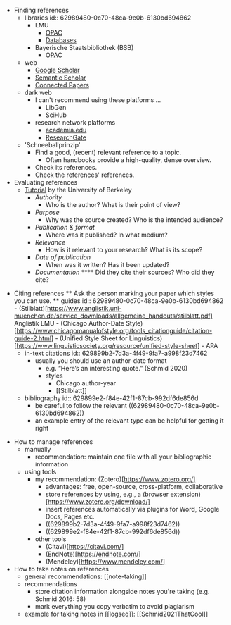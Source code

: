 - Finding references
    - libraries
        id:: 62989480-0c70-48ca-9e0b-6130bd694862
        - LMU
            - [OPAC](https://www.ub.uni-muenchen.de/suchen/online-katalog/index.html)
            - [Databases](https://www.ub.uni-muenchen.de/suchen/datenbanken/index.html)
        - Bayerische Staatsbibliothek (BSB)
            - [OPAC](https://opacplus.bsb-muenchen.de/metaopac/start.do)
    - web
        - [Google Scholar](https://scholar.google.com/)
        - [Semantic Scholar](https://www.semanticscholar.org/me/research)
        - [Connected Papers](https://www.connectedpapers.com/)
    - dark web
        - I can't recommend using these platforms ...
            - LibGen
            - SciHub
        - research network platforms
            - [academia.edu](https://www.academia.edu/)
            - [ResearchGate](https://www.researchgate.net/)
    - 'Schneeballprinzip'
        - Find a good, (recent) relevant reference to a topic.
            - Often handbooks provide a high-quality, dense overview.
        - Check its references.
        - Check the references' references.
- Evaluating references
    - [Tutorial](http://www.lib.berkeley.edu/TeachingLib/Guides/Internet/FindInfo.html) by the University of Berkeley
        - *Authority*
            - Who is the author? What is their point of view?
        - *Purpose*
            - Why was the source created? Who is the intended audience?
        - *Publication & format*
            - Where was it published? In what medium?
        - *Relevance*
            - How is it relevant to your research? What is its scope?
        - *Date of publication*
            - When was it written? Has it been updated?
        - *Documentation*
            **** Did they cite their sources? Who did they cite?
* Citing references
    ** Ask the person marking your paper which styles you can use.
    ** guides
    id:: 62989480-0c70-48ca-9e0b-6130bd694862
        - (Stilblatt)[https://www.anglistik.uni-muenchen.de/service_downloads/allgemeine_handouts/stilblatt.pdf] Anglistik LMU
        - (Chicago Author-Date Style)[https://www.chicagomanualofstyle.org/tools_citationguide/citation-guide-2.html]
        - (Unified Style Sheet for Linguistics)[https://www.linguisticsociety.org/resource/unified-style-sheet]
        - APA
    - in-text citations
    id:: 629899b2-7d3a-4f49-9fa7-a998f23d7462
        - usually you should use an author-date format
            - e.g. “Here’s an interesting quote.” (Schmid 2020)
            - styles
                - Chicago author-year
                - [[Stilblatt]]
    - bibliography
        id:: 629899e2-f84e-42f1-87cb-992df6de856d
        - be careful to follow the relevant ((62989480-0c70-48ca-9e0b-6130bd694862))
        - an example entry of the relevant type can be helpful for getting it right
- How to manage references
    - manually
        - recommendation: maintain one file with all your bibliographic information
    - using tools
        - my recommendation: (Zotero)[https://www.zotero.org/]
            - advantages: free, open-source, cross-platform, collaborative
            - store references by using, e.g., a (browser extension)[https://www.zotero.org/download/]
            - insert  references automatically via plugins for Word, Google Docs, Pages etc.
            - ((629899b2-7d3a-4f49-9fa7-a998f23d7462))
            - ((629899e2-f84e-42f1-87cb-992df6de856d))
        - other tools
            - (Citavi)[https://citavi.com/]
            - (EndNote)[https://endnote.com/]
            - (Mendeley)[https://www.mendeley.com/]
- How to take notes on references
    - general recommendations: [[note-taking]]
    - recommendations
        - store citation information alongside notes you're taking (e.g. Schmid 2016: 58)
        - mark everything you copy verbatim to avoid plagiarism
    - example for taking notes in [[logseq]]: [[Schmid2021ThatCool]]
